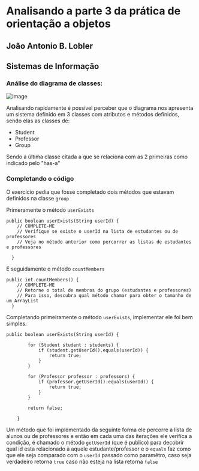 # Analisando a parte 3 da prática de orientação a objetos  
## João Antonio B. Lobler
## Sistemas de Informação

### Análise do diagrama de classes:
![image](https://github.com/user-attachments/assets/5d309f41-897d-426b-a72f-e339c38a2116)

Analisando rapidamente é possível perceber que o diagrama nos apresenta um sistema definido em 3 classes com atributos e métodos definidos, sendo elas as classes de:
* Student
* Professor
* Group
  
Sendo a última classe citada a que se relaciona com as 2 primeiras como indicado pelo "has-a"

### Completando o código

O exercício pedia que fosse completado dois métodos que estavam definidos na classe `group`

Primeramente o método `userExists` 
~~~
public boolean userExists(String userId) {
    // COMPLETE-ME
    // Verifique se existe o userId na lista de estudantes ou de professores
    // Veja no método anterior como percorrer as listas de estudantes e professores

  }
~~~

E seguidamente o método `countMembers`
~~~
public int countMembers() {
    // COMPLETE-ME
    // Retorne o total de membros do grupo (estudantes e professores)
    // Para isso, descubra qual método chamar para obter o tamanho de um ArrayList
  }
~~~

Completando primeiramente o método `userExists`, implementar ele foi bem simples:

~~~
public boolean userExists(String userId) {

        for (Student student : students) {
            if (student.getUserId().equals(userId)) {
                return true;
            }
        }

        for (Professor professor : professors) {
            if (professor.getUserId().equals(userId)) {
                return true;
            }
        }
        
        return false;

    }
~~~

Um método que foi implementado da seguinte forma ele percorre a lista de alunos ou de professores e então em cada uma das iterações ele verifica a condição, é chamado o método `getUserId` (que é publico) para
decobrir qual id esta relacionado à aquele estudante/professor e o `equals` faz como que ele seja comparado com o `userId` passado como paramêtro, caso seja verdadeiro retorna `true` caso não esteja na lista retorna `false`


